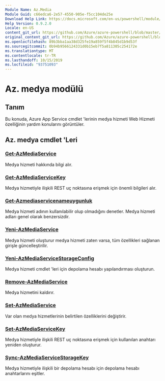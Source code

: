 ```yaml
---
Module Name: Az.Media
Module Guid: c66edca6-2e57-4550-905e-f5cc104de25e
Download Help Link: https://docs.microsoft.com/en-us/powershell/module/az.media
Help Version: 0.9.2.0
Locale: en-US
content_git_url: https://github.com/Azure/azure-powershell/blob/master/src/Media/Media/help/Az.Media.md
original_content_git_url: https://github.com/Azure/azure-powershell/blob/master/src/Media/Media/help/Az.Media.md
ms.openlocfilehash: 89b3bba1aa38d325fe19a859f5f4b845d1b9d53f
ms.sourcegitcommit: 0b94b9566124331d0b15eb7f5a811305c254172e
ms.translationtype: MT
ms.contentlocale: tr-TR
ms.lasthandoff: 10/15/2019
ms.locfileid: "93751093"
---
```

# Az. medya modülü
## Tanım
Bu konuda, Azure App Service cmdlet 'lerinin medya hizmeti Web Hizmeti özelliğinin yardım konularını görüntüler.

## Az. medya cmdlet 'Leri
### [Get-AzMediaService](Get-AzMediaService.md)
Medya hizmeti hakkında bilgi alır.

### [Get-AzMediaServiceKey](Get-AzMediaServiceKey.md)
Medya hizmetiyle ilişkili REST uç noktasına erişmek için önemli bilgileri alır.

### [Get-Azmediaservicenameuygunluk](Get-AzMediaServiceNameAvailability.md)
Medya hizmeti adının kullanılabilir olup olmadığını denetler.
Medya hizmeti adları genel olarak benzersizdir.

### [Yeni-AzMediaService](New-AzMediaService.md)
Medya hizmeti oluşturur medya hizmeti zaten varsa, tüm özellikleri sağlanan girişle güncelleştirilir.

### [Yeni-AzMediaServiceStorageConfig](New-AzMediaServiceStorageConfig.md)
Medya hizmeti cmdlet 'leri için depolama hesabı yapılandırması oluşturun.

### [Remove-AzMediaService](Remove-AzMediaService.md)
Medya hizmetini kaldırır.

### [Set-AzMediaService](Set-AzMediaService.md)
Var olan medya hizmetlerinin belirtilen özelliklerini değiştirir.

### [Set-AzMediaServiceKey](Set-AzMediaServiceKey.md)
Medya hizmetiyle ilişkili REST uç noktasına erişmek için kullanılan anahtarı yeniden oluşturur.

### [Sync-AzMediaServiceStorageKey](Sync-AzMediaServiceStorageKey.md)
Medya hizmetiyle ilişkili bir depolama hesabı için depolama hesabı anahtarlarını eşitler.


